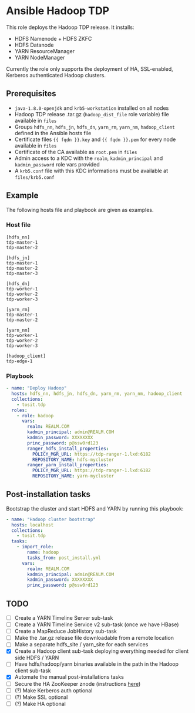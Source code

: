 # Ansible Hadoop TDP

This role deploys the Hadoop TDP release. It installs:

- HDFS Namenode + HDFS ZKFC
- HDFS Datanode
- YARN ResourceManager
- YARN NodeManager

Currently the role only supports the deployment of HA, SSL-enabled, Kerberos authenticated Hadoop clusters.

## Prerequisites

- `java-1.8.0-openjdk` and `krb5-workstation` installed on all nodes
- Hadoop TDP release .tar.gz (`hadoop_dist_file` role variable) file available in `files`
- Groups `hdfs_nn`, `hdfs_jn`, `hdfs_dn`, `yarn_rm`, `yarn_nm`, `hadoop_client` defined in the Ansible hosts file
- Certificate files `{{ fqdn }}.key` and `{{ fqdn }}.pem` for every node available in `files`
- Certificate of the CA available as `root.pem` in `files`
- Admin access to a KDC with the `realm`, `kadmin_principal` and `kadmin_password` role vars provided
- A `krb5.conf` file with this KDC informations must be available at `files/krb5.conf`

## Example

The following hosts file and playbook are given as examples.

### Host file

```
[hdfs_nn]
tdp-master-1
tdp-master-2

[hdfs_jn]
tdp-master-1
tdp-master-2
tdp-master-3

[hdfs_dn]
tdp-worker-1
tdp-worker-2
tdp-worker-3

[yarn_rm]
tdp-master-1
tdp-master-2

[yarn_nm]
tdp-worker-1
tdp-worker-2
tdp-worker-3

[hadoop_client]
tdp-edge-1
```

### Playbook

```yaml
- name: "Deploy Hadoop"
  hosts: hdfs_nn, hdfs_jn, hdfs_dn, yarn_rm, yarn_nm, hadoop_client
  collections:
    - tosit.tdp
  roles:
    - role: hadoop
      vars:
        realm: REALM.COM
        kadmin_principal: admin@REALM.COM
        kadmin_password: XXXXXXXX
        princ_password: p@ssw0rd123
        ranger_hdfs_install_properties:
          POLICY_MGR_URL: https://tdp-ranger-1.lxd:6182
          REPOSITORY_NAME: hdfs-mycluster
        ranger_yarn_install_properties:
          POLICY_MGR_URL: https://tdp-ranger-1.lxd:6182
          REPOSITORY_NAME: yarn-mycluster
```

## Post-installation tasks

Bootstrap the cluster and start HDFS and YARN by running this playbook:

```yml
- name: "Hadoop cluster bootstrap"
  hosts: localhost
  collections:
    - tosit.tdp
  tasks:
    - import_role:
        name: hadoop
        tasks_from: post_install.yml
      vars:
        realm: REALM.COM
        kadmin_principal: admin@REALM.COM
        kadmin_password: XXXXXXXX
        princ_password: p@ssw0rd123
```

## TODO

- [ ] Create a YARN Timeline Server sub-task
- [ ] Create a YARN Timeline Service v2 sub-task (once we have HBase)
- [ ] Create a MapReduce JobHistory sub-task
- [ ] Make the .tar.gz release file downloadable from a remote location
- [ ] Make a separate hdfs_site / yarn_site for each services
- [x] Create a Hadoop client sub-task deploying everything needed for client side HDFS / YARN
- [ ] Have hdfs/hadoop/yarn binaries available in the path in the Hadoop client sub-task
- [x] Automate the manual post-installations tasks
- [ ] Secure the HA ZooKeeper znode (instructions [here](https://hadoop.apache.org/docs/r3.1.1/hadoop-project-dist/hadoop-hdfs/HDFSHighAvailabilityWithQJM.html#Securing_access_to_ZooKeeper))
- [ ] (?) Make Kerberos auth optional
- [ ] (?) Make SSL optional
- [ ] (?) Make HA optional
